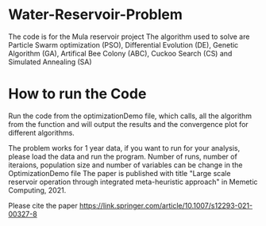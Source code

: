 # Water-Reservoir-Problem
The code is for the Mula reservoir project 
The algorithm used to solve are Particle Swarm optimization (PSO), Differential Evolution (DE), 
Genetic Algorithm (GA), Artifical Bee Colony (ABC), Cuckoo Search (CS) and Simulated Annealing (SA)

# How to run the Code
Run the code from the optimizationDemo file, which calls, all the algorithm from the function and 
will output the results and the convergence plot for different algorithms.

The problem works for 1 year data, if you want to run for your analysis, please load the data and run the program.
Number of runs, number of iteraions, population size and number of variables can be change in the OptimizationDemo file
The paper is published with title "Large scale reservoir operation through integrated meta-heuristic approach" in Memetic Computing, 2021.

Please cite the paper https://link.springer.com/article/10.1007/s12293-021-00327-8
